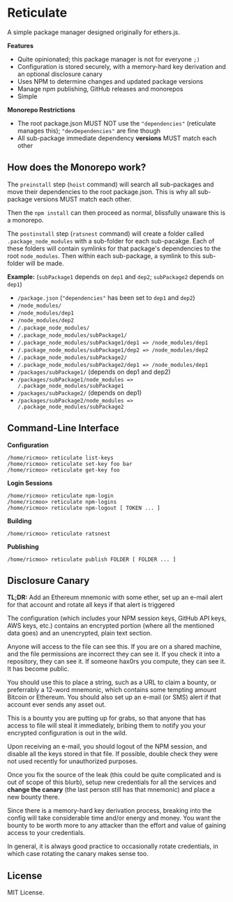 Reticulate
==========

A simple package manager designed originally for ethers.js.

**Features**
- Quite opinionated; this package manager is not for everyone `;)`
- Configuration is stored securely, with a memory-hard key derivation and an optional disclosure canary
- Uses NPM to determine changes and updated package versions
- Manage npm publishing, GitHub releases and monorepos
- Simple

**Monorepo Restrictions**
- The root package.json MUST NOT use the `"dependencies"` (reticulate manages this); `"devDependencies"` are fine though
- All sub-package immediate dependency **versions** MUST match each other


How does the Monorepo work?
---------------------------

The `preinstall` step (`hoist` command) will search all sub-packages
and move their dependencies to the root package.json. This is why all
sub-package versions MUST match each other.

Then the `npm install` can then proceed as normal, blissfully unaware
this is a monorepo.

The `postinstall` step (`ratsnest` command) will create a folder
called `.package_node_modules` with a sub-folder for each sub-pacakge. Each
of these folders will contain symlinks for that package's dependencies to
the root `node_modules`. Then within each sub-package, a symlink to this
sub-folder will be made.

**Example:** (`subPackage1` depends on `dep1` and `dep2`; `subPackage2` depends on `dep1`)

- `/package.json` (`"dependencies"` has been set to `dep1` and `dep2`)
- `/node_modules/`
- `/node_modules/dep1`
- `/node_modules/dep2`
- `/.package_node_modules/`
- `/.package_node_modules/subPackage1/`
- `/.package_node_modules/subPackage1/dep1 => /node_modules/dep1`
- `/.package_node_modules/subPackage1/dep2 => /node_modules/dep2`
- `/.package_node_modules/subPackage2/`
- `/.package_node_modules/subPackage2/dep1 => /node_modules/dep1`
- `/packages/subPackage1/` (depends on dep1 and dep2)
- `/packages/subPackage1/node_modules => /.package_node_modules/subPackage1`
- `/packages/subPackage2/` (depends on dep1)
- `/packages/subPackage2/node_modules => /.package_node_modules/subPackage2`


Command-Line Interface
----------------------

**Configuration**

```
/home/ricmoo> reticulate list-keys
/home/ricmoo> reticulate set-key foo bar
/home/ricmoo> reticulate get-key foo
```

**Login Sessions**

```
/home/ricmoo> reticulate npm-login
/home/ricmoo> reticulate npm-logins
/home/ricmoo> reticulate npm-logout [ TOKEN ... ]
```

**Building**

```
/home/ricmoo> reticulate ratsnest
```

**Publishing**

```
/home/ricmoo> reticulate publish FOLDER [ FOLDER ... ]
```


Disclosure Canary
-----------------

**TL;DR:** Add an Ethereum mnemonic with some ether, set up an e-mail alert for that account and rotate all keys if that alert is triggered

The configuration (which includes your NPM session keys, GitHub API
keys, AWS keys, etc.) contains an encrypted portion (where all the
mentioned data goes) and an unencrypted, plain text section.

Anyone will access to the file can see this. If you are on a shared
machine, and the file permissions are incorrect they can see it. If
you check it into a repository, they can see it. If someone hax0rs
you compute, they can see it. It has become public.

You should use this to place a string, such as a URL to claim a
bounty, or preferrably a 12-word mnemonic, which contains some tempting
amount Bitcoin or Ethereum. You should also set up an e-mail (or SMS)
alert if that account ever sends any asset out.

This is a bounty you are putting up for grabs, so that anyone that
has access to file will steal it immediately, bribing them to notify
you your encrypted configuration is out in the wild.

Upon receiving an e-mail, you should logout of the NPM session, and
disable all the keys stored in that file. If possible, double check
they were not used recently for unauthorized purposes.

Once you fix the source of the leak (this could be quite complicated
and is out of scope of this blurb), setup new credentials for all
the services and **change the canary** (the last person still has
that mnemonic) and place a new bounty there.

Since there is a memory-hard key derivation process, breaking into
the config will take considerable time and/or energy and money. You
want the bounty to be worth more to any attacker than the effort
and value of gaining access to your credentials.

In general, it is always good practice to occasionally rotate
credentials, in which case rotating the canary makes sense too.


License
-------

MIT License.
